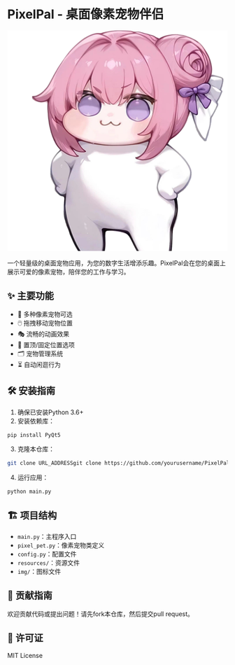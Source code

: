 # PixelPal - 桌面像素宠物伴侣

![项目图标](img/icon.png)

一个轻量级的桌面宠物应用，为您的数字生活增添乐趣。PixelPal会在您的桌面上展示可爱的像素宠物，陪伴您的工作与学习。

## ✨ 主要功能

- 🐾 多种像素宠物可选
- 🖱️ 拖拽移动宠物位置
- 🎭 流畅的动画效果
- 📌 置顶/固定位置选项
- 🗂️ 宠物管理系统
- ⏳ 自动闲逛行为

## 🛠️ 安装指南

1. 确保已安装Python 3.6+
2. 安装依赖库：

```bash
pip install PyQt5
```
3. 克隆本仓库：

```bash
git clone URL_ADDRESSgit clone https://github.com/yourusername/PixelPal.git
```
4. 运行应用：

```bash
python main.py
```

## 🏗️ 项目结构

- `main.py`：主程序入口
- `pixel_pet.py`：像素宠物类定义
- `config.py`：配置文件
- `resources/`：资源文件
- `img/`：图标文件

## 📝 贡献指南

欢迎贡献代码或提出问题！请先fork本仓库，然后提交pull request。

## 📜 许可证

MIT License
